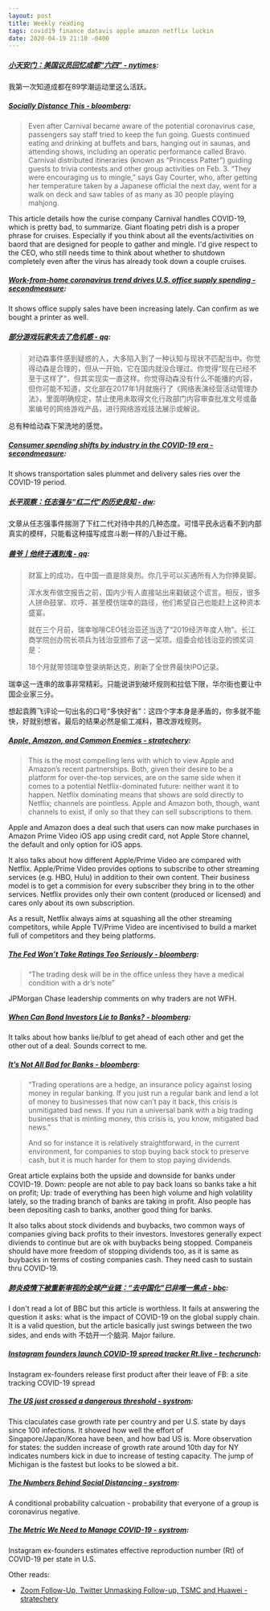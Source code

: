 ```yaml
---
layout: post
title: Weekly reading
tags: covid19 finance datavis apple amazon netflix luckin
date: 2020-04-19 21:10 -0400
---
```

##### [小天安门：美国议员回忆成都“六四” - nytimes](https://cn.nytimes.com/china/20190531/congressman-remembers-june-4th-in-chengdu/):

我第一次知道成都在89学潮运动里这么活跃。

##### [Socially Distance This - bloomberg](https://www.bloomberg.com/features/2020-carnival-cruise-coronavirus/):

> Even after Carnival became aware of the potential coronavirus case, passengers say staff tried to keep the fun going. Guests continued eating and drinking at buffets and bars, hanging out in saunas, and attending shows, including an operatic performance called Bravo. Carnival distributed itineraries (known as “Princess Patter”) guiding guests to trivia contests and other group activities on Feb. 3. “They were encouraging us to mingle,” says Gay Courter, who, after getting her temperature taken by a Japanese official the next day, went for a walk on deck and saw tables of as many as 30 people playing mahjong.

This article details how the curise company Carnival handles COVID-19, which is pretty bad, to summarize. Giant floating petri dish is a proper phrase for cruises. Especially if you think about all the events/activities on baord that are designed for people to gather and mingle. I'd give respect to the CEO, who still needs time to think about whether to shutdown completely even after the virus has already took down a couple cruises.

##### [Work-from-home coronavirus trend drives U.S. office supply spending - secondmeasure](https://secondmeasure.com/datapoints/coronavirus-spending-at-office-depot-staples/):

It shows office supply sales have been increasing lately. Can confirm as we bought a printer as well.

##### [部分游戏玩家失去了危机感 - qq](https://mp.weixin.qq.com/s?__biz=MzIzNzM3NzE2MA==&mid=2247542767&idx=1&sn=cdabf5cb40857700275d366df77183a5&chksm=e8cbe408dfbc6d1e5a01f43fcb8bf5837fdf3b27310bb5b9cbe6c44e9dd67a554aefbfd4394e#rd):

> 对动森事件感到疑惑的人，大多陷入到了一种认知与现状不匹配当中。你觉得动森是合理的，但从一开始，它在国内就没合理过。你觉得“现在已经不至于这样了”，但其实现实一直这样。你觉得动森没有什么不能播的内容，但你可能不知道，文化部在2017年1月就施行了《网络表演经营活动管理办法》，里面明确规定，禁止使用未取得文化行政部门内容审查批准文号或备案编号的网络游戏产品，进行网络游戏技法展示或解说。

总有种给动森下架洗地的感觉。

##### [Consumer spending shifts by industry in the COVID-19 era - secondmeasure](https://secondmeasure.com/datapoints/coronavirus-consumer-spending-by-industry/):

It shows transportation sales plummet and delivery sales ries over the COVID-19 period.

##### [长平观察：任志强与“红二代”的历史良知 - dw](https://www.dw.com/zh/%E9%95%BF%E5%B9%B3%E8%A7%82%E5%AF%9F%E4%BB%BB%E5%BF%97%E5%BC%BA%E4%B8%8E%E7%BA%A2%E4%BA%8C%E4%BB%A3%E7%9A%84%E5%8E%86%E5%8F%B2%E8%89%AF%E7%9F%A5/a-52990128):

文章从任志强事件揣测了下红二代对待中共的几种态度。可惜平民永远看不到内部真实的模样，只能看这种描写成宫斗剧一样的八卦过干瘾。

##### [兽爷丨他终于遇到鬼 - qq](https://mp.weixin.qq.com/s?__biz=MzU3MzQ2MDEwNQ==&mid=2247485027&idx=1&sn=b917f438c027198462c10767a290e790&chksm=fcc01d85cbb79493c18c55a100682ef1bdf9f0ac7ed66c15fb5a33c4848e10667cc6a99690ac#rd):

> 财富上的成功，在中国一直是除臭剂。你几乎可以买通所有人为你捧臭脚。
>
> 浑水发布做空报告之前，国内少有人直接站出来戳破这个谎言。相反，很多人拼命鼓掌、欢呼、甚至模仿瑞幸的路径，他们希望自己也能赶上这种资本盛宴。
>
> 就在三个月前，瑞幸咖啡CEO钱治亚还当选了“2019经济年度人物”。长江商学院创办院长项兵为钱治亚颁布了这一奖项。组委会给钱治亚的颁奖词是：
>
> 18个月就带领瑞幸登录纳斯达克，刷新了全世界最快IPO记录。


瑞幸这一连串的故事非常精彩。只能说讲到破坏规则和拉低下限，华尔街也要让中国企业家三分。

想起袁腾飞评论一句出名的口号“多快好省”：这四个字本身是矛盾的，你多就不能快，好就别想省。最后的结果必然是偷工减料，篡改游戏规则。

##### [Apple, Amazon, and Common Enemies - stratechery](https://stratechery.com/2020/apple-amazon-and-common-enemies/):

> This is the most compelling lens with which to view Apple and Amazon’s recent partnerships. Both, given their desire to be a platform for over-the-top services, are on the same side when it comes to a potential Netflix-dominated future: neither want it to happen. Netflix dominating means that shows are sold directly to Netflix; channels are pointless. Apple and Amazon both, though, want channels to exist, if only so that they can sell subscriptions to them.

Apple and Amazon does a deal such that users can now make purchases in Amazon Prime Video iOS app using credit card, not Apple Store channel, the default and only option for iOS apps.

It also talks about how different Apple/Prime Video are compared with Netflix. Apple/Prime Video provides options to subscribe to other streaming services (e.g. HBO, Hulu) in addition to their own content. Their business model is to get a commision for every subscriber they bring in to the other services. Netflix provides only their own content (produced or licensed) and cares only about its own subscription.

As a result, Netflix always aims at squashing all the other streaming competitors, while Apple TV/Prime Video are incentivised to build a market full of competitors and they being platforms.

##### [The Fed Won’t Take Ratings Too Seriously - bloomberg](https://www.bloomberg.com/opinion/articles/2020-04-09/the-fed-won-t-take-ratings-too-seriously):

> “The trading desk will be in the office unless they have a medical condition with a dr’s note”

JPMorgan Chase leadership comments on why traders are not WFH.

##### [When Can Bond Investors Lie to Banks? - bloomberg](https://www.bloomberg.com/opinion/articles/2020-04-13/when-can-bond-investors-lie-to-banks):

It talks about how banks lie/bluf to get ahead of each other and get the other out of a deal. Sounds correct to me.

##### [It’s Not All Bad for Banks - bloomberg](https://www.bloomberg.com/opinion/articles/2020-04-14/it-s-not-all-bad-for-banks):

> “Trading operations are a hedge, an insurance policy against losing money in regular banking. If you just run a regular bank and lend a lot of money to businesses that now can’t pay it back, this crisis is unmitigated bad news. If you run a universal bank with a big trading business that is minting money, this crisis is, you know, mitigated bad news.”
>
> And so for instance it is relatively straightforward, in the current environment, for companies to stop buying back stock to preserve cash, but it is much harder for them to stop paying dividends.

Great article explains both the upside and downside for banks under COVID-19. Down: people are not able to pay back loans so banks take a hit on profit; Up: trade of everything has been high volume and high volatility lately, so the trading branch of banks are taking in profit. Also people has been depositing cash to banks, another good thing for banks.

It also talks about stock dividends and buybacks, two common ways of companies giving back profits to their investors. Investores generally expect diviends to continue but are ok with buybacks being stopped. Companeis should have more freedom of stopping dividends too, as it is same as buybacks in terms of costing companies cash. They need cash to sustain thru COVID-19.

##### [肺炎疫情下被重新审视的全球产业链：“去中国化”已非唯一焦点 - bbc](https://www.bbc.com/zhongwen/simp/business-52229356):

I don't read a lot of BBC but this article is worthless. It fails at answering the question it asks: what is the impact of COVID-19 on the global supply chain. It is a valid question, but the article basically just swings between the two sides, and ends with 不妨开一个脑洞. Major failure.

##### [Instagram founders launch COVID-19 spread tracker Rt.live - techcrunch](https://techcrunch.com/2020/04/18/instagram-founders-rt-live/):

Instagram ex-founders release first product after their leave of FB: a site tracking COVID-19 spread

##### [The US just crossed a dangerous threshold - systrom](http://systrom.com/blog/the-us-just-crossed-a-dangerous-threshold/):

This claculates case growth rate per country and per U.S. state by days since 100 infections. It showed how well the effort of Singapore/Japan/Korea have been, and how bad US is. More observation for states: the sudden increase of growth rate around 10th day for NY indicates numbers kick in due to increase of testing capacity. The jump of Michigan is the fastest but looks to be slowed a bit.

##### [The Numbers Behind Social Distancing - systrom](http://systrom.com/blog/the-numbers-behind-social-distancing/):

A conditional probability calcuation - probability that everyone of a group is coronavirus negative.

##### [The Metric We Need to Manage COVID-19 - systrom](http://systrom.com/blog/the-metric-we-need-to-manage-covid-19/):

Instagram ex-founders estimates effective reproduction number (Rt) of COVID-19 per state in U.S.

Other reads:
- [Zoom Follow-Up, Twitter Unmasking Follow-up, TSMC and Huawei - stratechery](https://stratechery.com/2020/zoom-follow-up-twitter-unmasking-follow-up-tsmc-and-huawei/)
